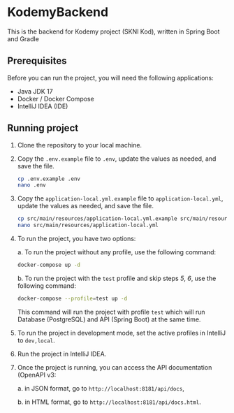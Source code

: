 # KodemyBackend

This is the backend for Kodemy project (SKNI Kod), written in Spring Boot and Gradle

## Prerequisites

Before you can run the project, you will need the following applications:

- Java JDK 17
- Docker / Docker Compose
- IntelliJ IDEA (IDE)

## Running project

1. Clone the repository to your local machine.
2. Copy the `.env.example` file to `.env`, update the values as needed, and save the file.
    ```bash
    cp .env.example .env
    nano .env
    ```
3. Copy the `application-local.yml.example` file to `application-local.yml`, update the values as needed, and save the file.
   ```bash
   cp src/main/resources/application-local.yml.example src/main/resources/application-local.yml
   nano src/main/resources/application-local.yml
    ```
4. To run the project, you have two options:

   a. To run the project without any profile, use the following command:
   ```bash
   docker-compose up -d
   ```
   b. To run the project with the `test` profile and skip steps _5_, _6_, use the following command:
   ```bash
   docker-compose --profile=test up -d
   ```
   This command will run the project with profile `test` which will run Database  (PostgreSQL) and API (Spring Boot) at the same time.
5. To run the project in development mode, set the active profiles in IntelliJ to `dev,local`.
6. Run the project in IntelliJ IDEA.
7. Once the project is running, you can access the API documentation (OpenAPI v3:

   a. in JSON format, go to `http://localhost:8181/api/docs`,

   b. in HTML format, go to `http://localhost:8181/api/docs.html`.